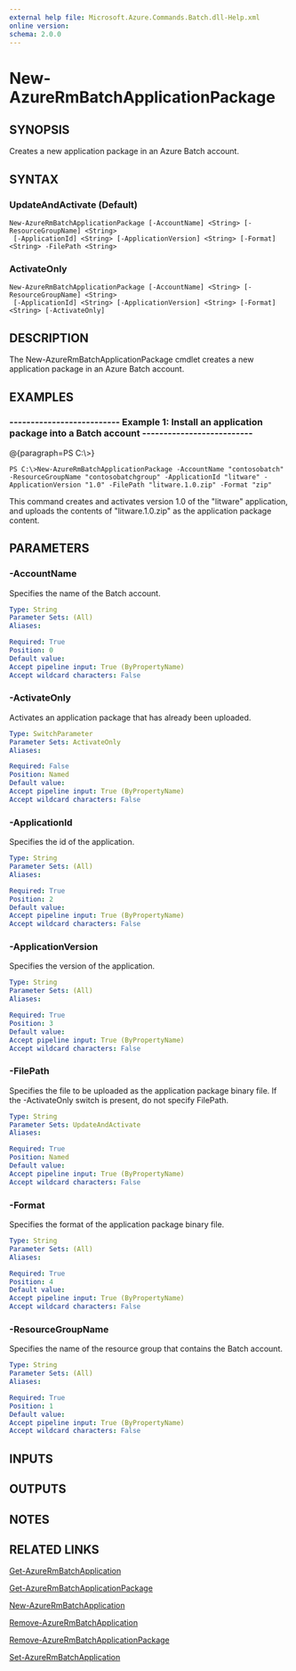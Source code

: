 ```yaml
---
external help file: Microsoft.Azure.Commands.Batch.dll-Help.xml
online version: 
schema: 2.0.0
---
```


# New-AzureRmBatchApplicationPackage
## SYNOPSIS
Creates a new application package in an Azure Batch account.

## SYNTAX

### UpdateAndActivate (Default)
```
New-AzureRmBatchApplicationPackage [-AccountName] <String> [-ResourceGroupName] <String>
 [-ApplicationId] <String> [-ApplicationVersion] <String> [-Format] <String> -FilePath <String>
```

### ActivateOnly
```
New-AzureRmBatchApplicationPackage [-AccountName] <String> [-ResourceGroupName] <String>
 [-ApplicationId] <String> [-ApplicationVersion] <String> [-Format] <String> [-ActivateOnly]
```

## DESCRIPTION
The New-AzureRmBatchApplicationPackage cmdlet creates a new application package in an Azure Batch account.

## EXAMPLES

### --------------------------  Example 1: Install an application package into a Batch account  --------------------------
@{paragraph=PS C:\\\>}

```
PS C:\>New-AzureRmBatchApplicationPackage -AccountName "contosobatch" -ResourceGroupName "contosobatchgroup" -ApplicationId "litware" -ApplicationVersion "1.0" -FilePath "litware.1.0.zip" -Format "zip"
```

This command creates and activates version 1.0 of the "litware" application, and uploads the contents of "litware.1.0.zip" as the application package content.

## PARAMETERS

### -AccountName
Specifies the name of the Batch account.

```yaml
Type: String
Parameter Sets: (All)
Aliases: 

Required: True
Position: 0
Default value: 
Accept pipeline input: True (ByPropertyName)
Accept wildcard characters: False
```

### -ActivateOnly
Activates an application package that has already been uploaded.

```yaml
Type: SwitchParameter
Parameter Sets: ActivateOnly
Aliases: 

Required: False
Position: Named
Default value: 
Accept pipeline input: True (ByPropertyName)
Accept wildcard characters: False
```

### -ApplicationId
Specifies the id of the application.

```yaml
Type: String
Parameter Sets: (All)
Aliases: 

Required: True
Position: 2
Default value: 
Accept pipeline input: True (ByPropertyName)
Accept wildcard characters: False
```

### -ApplicationVersion
Specifies the version of the application.

```yaml
Type: String
Parameter Sets: (All)
Aliases: 

Required: True
Position: 3
Default value: 
Accept pipeline input: True (ByPropertyName)
Accept wildcard characters: False
```

### -FilePath
Specifies the file to be uploaded as the application package binary file.
If the -ActivateOnly switch is present, do not specify FilePath.

```yaml
Type: String
Parameter Sets: UpdateAndActivate
Aliases: 

Required: True
Position: Named
Default value: 
Accept pipeline input: True (ByPropertyName)
Accept wildcard characters: False
```

### -Format
Specifies the format of the application package binary file.

```yaml
Type: String
Parameter Sets: (All)
Aliases: 

Required: True
Position: 4
Default value: 
Accept pipeline input: True (ByPropertyName)
Accept wildcard characters: False
```

### -ResourceGroupName
Specifies the name of the resource group that contains the Batch account.

```yaml
Type: String
Parameter Sets: (All)
Aliases: 

Required: True
Position: 1
Default value: 
Accept pipeline input: True (ByPropertyName)
Accept wildcard characters: False
```

## INPUTS

## OUTPUTS

## NOTES

## RELATED LINKS

[Get-AzureRmBatchApplication]()

[Get-AzureRmBatchApplicationPackage]()

[New-AzureRmBatchApplication]()

[Remove-AzureRmBatchApplication]()

[Remove-AzureRmBatchApplicationPackage]()

[Set-AzureRmBatchApplication]()

